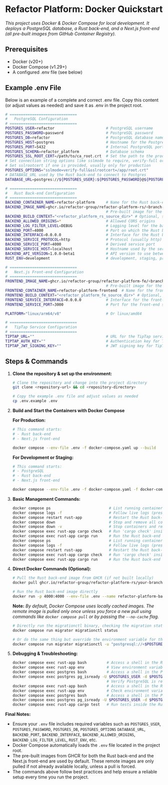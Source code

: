 # Refactor Platform: Docker Quickstart

*This project uses Docker & Docker Compose for local development. It deploys a PostgreSQL database, a Rust back-end, and a Next.js front-end (all pre-built images from GitHub Container Registry).*

## Prerequisites

- Docker (v20+)
- Docker Compose (v1.29+)
- A configured .env file (see below)

## Example .env File

Below is an example of a complete and correct .env file. Copy this content (or adjust values as needed) and save it as .env in the project root.

```bash
# ==============================
#   PostgreSQL Configuration
# ==============================
POSTGRES_USER=refactor                       # PostgreSQL username
POSTGRES_PASSWORD=password                   # PostgreSQL password
POSTGRES_DB=refactor                         # PostgreSQL database name
POSTGRES_HOST=postgres                       # Hostname for the PostgreSQL container (set in docker-compose)
POSTGRES_PORT=5432                           # Internal PostgreSQL port
POSTGRES_SCHEMA=refactor_platform            # Database schema
POSTGRES_SSL_ROOT_CERT=/path/to/ca_root.crt  # Set the path to the production CA cert, or empty string to not set
# Set connection string options like sslmode to require, verify-full or not set
# Set sslrootcert if one is provided, usually only for production
POSTGRES_OPTIONS="sslmode=verify-full&sslrootcert=/app/root.crt"
# DATABASE_URL used by the Rust back-end to connect to Postgres
DATABASE_URL=postgres://${POSTGRES_USER}:${POSTGRES_PASSWORD}@${POSTGRES_HOST}:${POSTGRES_PORT}/${POSTGRES_DB}?${POSTGRES_OPTIONS}

# ==============================
#   Rust Back-end Configuration
# ==============================
BACKEND_CONTAINER_NAME=refactor-platform     # Name for the Rust back-end container
BACKEND_IMAGE_NAME=ghcr.io/refactor-group/refactor-platform-rs/<branch-name>:latest
                                             # Pre-built image for the Rust back-end from GHCR
BACKEND_BUILD_CONTEXT="<refactor_platform_rs_source_dir>" # Optional, set to build locally and shorten $BACKEND_IMAGE_NAME
BACKEND_ALLOWED_ORIGINS=*                    # Allowed CORS origins
BACKEND_LOG_FILTER_LEVEL=DEBUG               # Logging level for the back-end
BACKEND_PORT=4000                            # Port on which the Rust back-end listens
BACKEND_INTERFACE=0.0.0.0                    # Interface for the Rust back-end
BACKEND_SERVICE_PROTOCOL=http                # Protocol (usually http)
BACKEND_SERVICE_PORT=4000                    # Derived service port
BACKEND_SERVICE_HOST=localhost               # Hostname used by the service
BACKEND_API_VERSION=1.0.0-beta1              # API version to use between frontend and backend
RUST_ENV=development                         # development, staging, production

# ==============================
#   Next.js Front-end Configuration
# ==============================
FRONTEND_IMAGE_NAME=ghcr.io/refactor-group/refactor-platform-fe/<branch-name>:latest
                                             # Pre-built image for the Next.js front-end from GHCR
FRONTEND_CONTAINER_NAME=refactor-platform-frontend  # Name for the front-end container
FRONTEND_BUILD_CONTEXT="<refactor_platform_fe_source_dir>" # Optional, set to build locally and shorten $FRONTEND_IMAGE_NAME
FRONTEND_SERVICE_INTERFACE=0.0.0.0           # Interface for the front-end service
FRONTEND_SERVICE_PORT=3000                   # Port for the front-end service

PLATFORM="linux/arm64/v8"                    # Or linux/amd64

# ==============================
#   TipTap Service Configuration
# ==============================
TIPTAP_URL=""                                # URL for the TipTap service
TIPTAP_AUTH_KEY=""                           # Authentication key for TipTap
TIPTAP_JWT_SIGNING_KEY=""                    # JWT signing key for TipTap
```

## Steps & Commands

1. **Clone the repository & set up the environment:**

   ```bash
   # Clone the repository and change into the project directory
   git clone <repository-url> && cd <repository-directory>

   # Copy the example .env file and adjust values as needed
   cp .env.example .env
   ```

2. **Build and Start the Containers with Docker Compose**

   **For Production:**

   ```bash
   # This command starts:
   # - Rust back-end
   # - Next.js front-end

   docker compose --env-file .env -f docker-compose.yaml up --build
   ```

   **For Development or Staging:**

   ```bash
   # This command starts:
   # - PostgreSQL
   # - Rust back-end
   # - Next.js front-end

   docker compose --env-file .env -f docker-compose.yaml -f docker-compose.dev-staging.yaml up --build
   ```


3. **Basic Management Commands:**

   ```bash
   docker compose ps                          # List running containers
   docker compose logs -f                     # Follow live logs (press Ctrl+C to exit)
   docker compose restart rust-app            # Restart the Rust back-end container
   docker compose down                        # Stop and remove all containers and networks
   docker compose down -v                     # Stop containers and remove volumes for a fresh start
   docker compose exec rust-app cargo check   # Run 'cargo check' inside the Rust back-end container
   docker compose exec rust-app cargo run     # Run the Rust back-end application
   docker compose ps                          # List running containers
   docker compose logs -f                     # Follow live logs (press Ctrl+C to exit)
   docker compose restart rust-app            # Restart the Rust back-end container
   docker compose exec rust-app cargo check   # Run 'cargo check' inside the Rust back-end container
   docker compose exec rust-app cargo run     # Run the Rust back-end application
   ```

4. **Direct Docker Commands (Optional):**

   ```bash
   # Pull the Rust back-end image from GHCR (if not built locally)
   docker pull ghcr.io/refactor-group/refactor-platform-rs/your-branch-tag:latest  # Replace 'your-branch-tag' as needed

   # Run the Rust back-end image directly
   docker run -p 4000:4000 --env-file .env --name refactor-platform-backend ghcr.io/refactor-group/refactor-platform-rs/your-tag:latest
   ```

   **Note:** *By default, Docker Compose uses locally cached images. The remote image is pulled only once unless you force a new pull using commands like `docker compose pull` or by passing the `--no-cache` flag.*

   ```bash
   # Directly run the migrationctl binary, checking the migration status, in the migrator docker compose service passing it an explicit DB connection string
   docker compose run migrator migrationctl status

   # Or do the same thing but override the environment variable for the DATABASE_URL
   docker compose run migrator migrationctl -u "postgresql://<$POSTGRES_USER>:<$POSTGRES_PASSWORD>@dbserver:5432/refactor" status
   ```

5. **Debugging & Troubleshooting:**

   ```bash
   docker compose exec rust-app bash         # Access a shell in the Rust back-end container
   docker compose exec rust-app env          # View environment variables in the Rust back-end container
   docker compose exec postgres bash         # Access a shell in the PostgreSQL container
   docker compose exec postgres pg_isready -U $POSTGRES_USER -d $POSTGRES_DB  
                                             # Verify PostgreSQL is ready
   docker compose exec rust-app bash         # Access a shell in the Rust back-end container
   docker compose exec rust-app env          # Check environment variables inside the rust-app container
   docker compose exec postgres bash         # Access a shell in the PostgreSQL container for troubleshooting
   docker compose exec postgres pg_isready -U $POSTGRES_USER -d $POSTGRES_DB  # Verify PostgreSQL is ready
   docker compose exec rust-app cargo test   # Run tests inside the Rust back-end container
   ```

**Final Notes:**

- Ensure your `.env` file includes required variables such as `POSTGRES_USER`, `POSTGRES_PASSWORD`, `POSTGRES_DB`, `POSTGRES_OPTIONS` `DATABASE_URL`, `BACKEND_PORT`, `BACKEND_INTERFACE`, `BACKEND_ALLOWED_ORIGINS`, `BACKEND_LOG_FILTER_LEVEL`, `RUST_ENV`, etc.
- Docker Compose automatically loads the `.env` file located in the project root.
- The pre-built images from GHCR for both the Rust back-end and the Next.js front-end are used by default. These remote images are only pulled if not already available locally, unless a pull is forced.
- The commands above follow best practices and help ensure a reliable setup every time you run the project.
